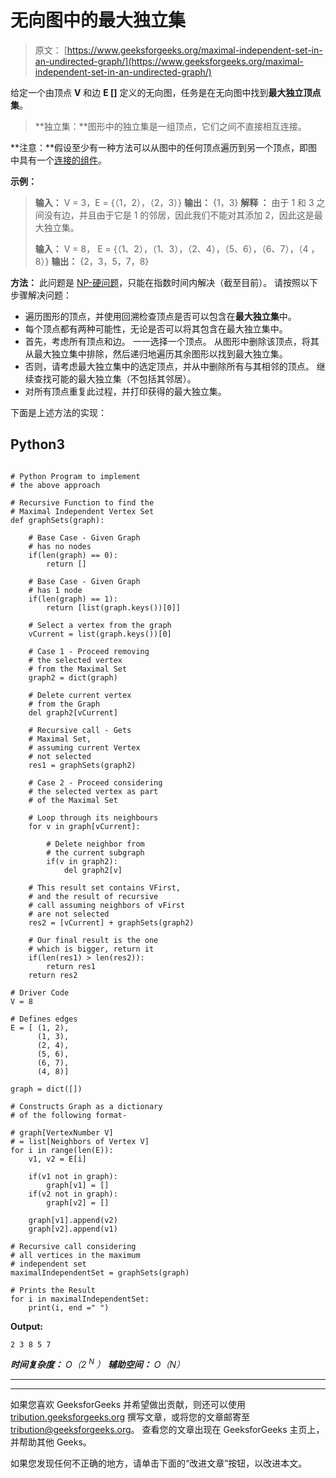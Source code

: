 # 无向图中的最大独立集

> 原文： [https://www.geeksforgeeks.org/maximal-independent-set-in-an-undirected-graph/](https://www.geeksforgeeks.org/maximal-independent-set-in-an-undirected-graph/)

给定一个由顶点 **V** 和边 **E []** 定义的无向图，任务是在无向图中找到**最大独立顶点集**。

> **独立集：**图形中的独立集是一组顶点，它们之间不直接相互连接。

**注意：**假设至少有一种方法可以从图中的任何顶点遍历到另一个顶点，即图中具有一个[连接的组件](https://www.geeksforgeeks.org/connected-components-in-an-undirected-graph/)。

**示例：**

> **输入：** V = 3，E = {（1，2），（2，3）}
> **输出：** {1，3}
> **解释 ：**
> 由于 1 和 3 之间没有边，并且由于它是 1 的邻居，因此我们不能对其添加 2，因此这是最大独立集。
> 
> **输入：** V = 8，
> E = {（1、2），（1、3），（2、4），（5、6），（6、7），（4 ，8）}
> **输出：** {2，3，5，7，8}

**方法：**
此问题是 [NP-硬问题](https://www.geeksforgeeks.org/np-completeness-set-1/)，只能在指数时间内解决（截至目前）。
请按照以下步骤解决问题：

*   遍历图形的顶点，并使用回溯检查顶点是否可以包含在**最大独立集**中。
*   每个顶点都有两种可能性，无论是否可以将其包含在最大独立集中。
*   首先，考虑所有顶点和边。 一一选择一个顶点。 从图形中删除该顶点，将其从最大独立集中排除，然后递归地遍历其余图形以找到最大独立集。
*   否则，请考虑最大独立集中的选定顶点，并从中删除所有与其相邻的顶点。 继续查找可能的最大独立集（不包括其邻居）。
*   对所有顶点重复此过程，并打印获得的最大独立集。

下面是上述方法的实现：

## Python3

```

# Python Program to implement 
# the above approach 

# Recursive Function to find the 
# Maximal Independent Vertex Set     
def graphSets(graph): 

    # Base Case - Given Graph  
    # has no nodes 
    if(len(graph) == 0): 
        return [] 

    # Base Case - Given Graph 
    # has 1 node 
    if(len(graph) == 1): 
        return [list(graph.keys())[0]] 

    # Select a vertex from the graph 
    vCurrent = list(graph.keys())[0] 

    # Case 1 - Proceed removing 
    # the selected vertex 
    # from the Maximal Set 
    graph2 = dict(graph) 

    # Delete current vertex  
    # from the Graph 
    del graph2[vCurrent] 

    # Recursive call - Gets  
    # Maximal Set, 
    # assuming current Vertex  
    # not selected 
    res1 = graphSets(graph2) 

    # Case 2 - Proceed considering 
    # the selected vertex as part 
    # of the Maximal Set 

    # Loop through its neighbours 
    for v in graph[vCurrent]: 

        # Delete neighbor from  
        # the current subgraph 
        if(v in graph2): 
            del graph2[v] 

    # This result set contains VFirst, 
    # and the result of recursive 
    # call assuming neighbors of vFirst 
    # are not selected 
    res2 = [vCurrent] + graphSets(graph2) 

    # Our final result is the one  
    # which is bigger, return it 
    if(len(res1) > len(res2)): 
        return res1 
    return res2 

# Driver Code 
V = 8

# Defines edges 
E = [ (1, 2), 
      (1, 3), 
      (2, 4), 
      (5, 6), 
      (6, 7), 
      (4, 8)] 

graph = dict([]) 

# Constructs Graph as a dictionary  
# of the following format- 

# graph[VertexNumber V]  
# = list[Neighbors of Vertex V] 
for i in range(len(E)): 
    v1, v2 = E[i] 

    if(v1 not in graph): 
        graph[v1] = [] 
    if(v2 not in graph): 
        graph[v2] = [] 

    graph[v1].append(v2) 
    graph[v2].append(v1) 

# Recursive call considering  
# all vertices in the maximum  
# independent set 
maximalIndependentSet = graphSets(graph) 

# Prints the Result  
for i in maximalIndependentSet: 
    print(i, end =" ") 

```

**Output:**

```
2 3 8 5 7

```

***时间复杂度：** O（2 <sup>N</sup> ）
**辅助空间：** O（N）*



* * *

* * *

如果您喜欢 GeeksforGeeks 并希望做出贡献，则还可以使用 [tribution.geeksforgeeks.org](https://contribute.geeksforgeeks.org/) 撰写文章，或将您的文章邮寄至 tribution@geeksforgeeks.org。 查看您的文章出现在 GeeksforGeeks 主页上，并帮助其他 Geeks。

如果您发现任何不正确的地方，请单击下面的“改进文章”按钮，以改进本文。